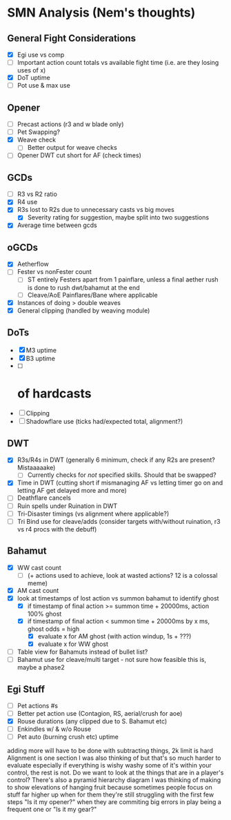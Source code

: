 # SMN Analysis (Nem's thoughts)

## General Fight Considerations
- [x] Egi use vs comp
- [ ] Important action count totals vs available fight time (i.e. are they losing uses of x)
- [x] DoT uptime
- [ ] Pot use & max use

## Opener
- [ ] Precast actions (r3 and w blade only)
- [ ] Pet Swapping?
- [x] Weave check
    - [ ] Better output for weave checks
- [ ] Opener DWT cut short for AF (check times)

## GCDs
- [ ] R3 vs R2 ratio
- [x] R4 use
- [x] R3s lost to R2s due to unnecessary casts vs big moves
    - [x] Severity rating for suggestion, maybe split into two suggestions
- [x] Average time between gcds

## oGCDs
- [x] Aetherflow
- [ ] Fester vs nonFester count
    - [ ] ST entirely Festers apart from 1 painflare, unless a final aether rush is done to rush dwt/bahamut at the end
    - [ ] Cleave/AoE Painflares/Bane where applicable
- [x] Instances of doing > double weaves
- [x] General clipping (handled by weaving module)

## DoTs
- [x] M3 uptime
- [x] B3 uptime
- [ ] # of hardcasts
- [ ] Clipping
- [ ] Shadowflare use (ticks had/expected total, alignment?)

## DWT
- [x] R3s/R4s in DWT (generally 6 minimum, check if any R2s are present? Mistaaaaake)
    - [ ] Currently checks for _not_ specified skills. Should that be swapped?
- [x] Time in DWT (cutting short if mismanaging AF vs letting timer go on and letting AF get delayed more and more)
- [ ] Deathflare cancels
- [ ] Ruin spells under Ruination in DWT
- [ ] Tri-Disaster timings (vs alignment where applicable?)
- [ ] Tri Bind use for cleave/adds (consider targets with/without ruination, r3 vs r4 procs with the debuff)

## Bahamut
- [x] WW cast count
    - [ ] (+ actions used to achieve, look at wasted actions? 12 is a colossal meme)
- [x] AM cast count
- [x] look at timestamps of lost action vs summon bahamut to identify ghost
    - [x] if timestamp of final action >= summon time + 20000ms, action 100% ghost
    - [x] if timestamp of final action < summon time + 20000ms by x ms, ghost odds = high
        - [x] evaluate x for AM ghost (with action windup, 1s + ???)
        - [x] evaluate x for WW ghost
- [ ] Table view for Bahamuts instead of bullet list?
- [ ] Bahamut use for cleave/multi target - not sure how feasible this is, maybe a phase2

## Egi Stuff
- [ ] Pet actions #s
- [ ] Better pet action use (Contagion, RS, aerial/crush for aoe)
- [x] Rouse durations (any clipped due to S. Bahamut etc)
- [ ] Enkindles w/ & w/o Rouse
- [ ] Pet auto (burning crush etc) uptime

adding more will have to be done with subtracting things, 2k limit is hard
Alignment is one section I was also thinking of but that's so much harder to evaluate especially if everything is wishy washy
some of it's within your control, the rest is not. Do we want to look at the things that are in a player's control?
There's also a pyramid hierarchy diagram I was thinking of making to show elevations of hanging fruit
because sometimes people focus on stuff far higher up when for them they're still struggling with the first few steps
"Is it my opener?" when they are commiting big errors in play being a frequent one
or "Is it my gear?"
